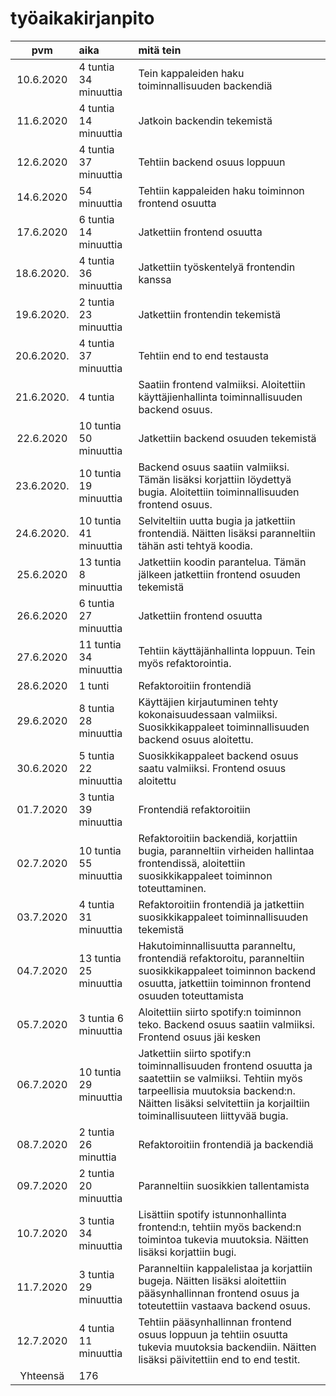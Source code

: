 # työaikakirjanpito

| pvm | aika | mitä tein  |
| :----:|:-----| :-----|
| 10.6.2020 | 4 tuntia   34 minuuttia    | Tein kappaleiden haku toiminnallisuuden backendiä |
| 11.6.2020  | 4 tuntia 14 minuuttia     | Jatkoin backendin tekemistä |
| 12.6.2020 | 4 tuntia 37 minuuttia    | Tehtiin backend osuus loppuun |
| 14.6.2020       | 54 minuuttia    | Tehtiin kappaleiden haku toiminnon frontend osuutta  |
| 17.6.2020     |  6 tuntia	14 minuuttia   | Jatkettiin frontend osuutta |
| 18.6.2020. | 4 tuntia 36 minuuttia     | Jatkettiin työskentelyä frontendin kanssa |
| 19.6.2020.     | 2 tuntia	23 minuuttia    | Jatkettiin frontendin tekemistä |
| 20.6.2020.  |  4 tuntia 37 minuuttia   | Tehtiin end to end testausta |
|21.6.2020. |  4 tuntia   | Saatiin frontend valmiiksi. Aloitettiin käyttäjienhallinta toiminnallisuuden backend osuus.|
| 22.6.2020      | 10 tuntia 50 minuuttia    | Jatkettiin backend osuuden tekemistä |
| 23.6.2020.  |  10 tuntia 19 minuuttia     | Backend osuus saatiin valmiiksi. Tämän lisäksi korjattiin löydettyä bugia. Aloitettiin toiminnallisuuden frontend osuus.|
|  24.6.2020.   | 10 tuntia 41 minuuttia   | Selviteltiin uutta bugia ja jatkettiin frontendiä. Näitten lisäksi paranneltiin tähän asti tehtyä koodia. | 
| 25.6.2020      |  13 tuntia 8 minuuttia   | Jatkettiin koodin parantelua. Tämän jälkeen jatkettiin frontend osuuden tekemistä |
| 26.6.2020      |  6 tuntia 27 minuuttia    | Jatkettiin frontend osuutta |
| 27.6.2020      |  11 tuntia 34 minuuttia    | Tehtiin käyttäjänhallinta loppuun. Tein myös refaktorointia.  |
| 28.6.2020      |  1 tunti    | Refaktoroitiin frontendiä |
| 29.6.2020      |  8 tuntia 28 minuuttia    | Käyttäjien kirjautuminen tehty kokonaisuudessaan valmiiksi. Suosikkikappaleet toiminnallisuuden backend osuus aloitettu. |
| 30.6.2020      |  5 tuntia 22 minuuttia    | Suosikkikappaleet backend osuus saatu valmiiksi. Frontend osuus aloitettu |
| 01.7.2020      |  3 tuntia 39 minuuttia    | Frontendiä refaktoroitiin  |
| 02.7.2020      |   10 tuntia 55 minuuttia   | Refaktoroitiin backendiä, korjattiin bugia, paranneltiin virheiden hallintaa frontendissä, aloitettiin suosikkikappaleet toiminnon toteuttaminen.  |
| 03.7.2020      |   4 tuntia 31 minuuttia   | Refaktoroitiin frontendiä ja jatkettiin suosikkikappaleet toiminnallisuuden tekemistä  |
| 04.7.2020      |  13 tuntia 25 minuuttia    | Hakutoiminnallisuutta paranneltu, frontendiä refaktoroitu, paranneltiin suosikkikappaleet toiminnon backend osuutta, jatkettiin toiminnon frontend osuuden toteuttamista  |
| 05.7.2020      |  3 tuntia 6 minuuttia    | Aloitettiin siirto spotify:n toiminnon teko. Backend osuus saatiin valmiiksi. Frontend osuus jäi kesken
| 06.7.2020      |  10 tuntia 29 minuuttia    | Jatkettiin siirto spotify:n toiminnallisuuden frontend osuutta ja saatettiin se valmiiksi. Tehtiin myös tarpeellisia muutoksia backend:n. Näitten lisäksi selvitettiin ja korjailtiin toiminallisuuteen liittyvää bugia.
| 08.7.2020      |  2 tuntia 26 minuttia  |  Refaktoroitiin frontendiä ja backendiä
| 09.7.2020      |  2 tuntia 20 minuuttia   |  Paranneltiin suosikkien tallentamista
| 10.7.2020      |  3 tuntia 34  minuuttia  | Lisättiin spotify istunnonhallinta frontend:n, tehtiin myös backend:n toimintoa tukevia muutoksia. Näitten lisäksi korjattiin bugi.
| 11.7.2020      |  3 tuntia	29 minuuttia  |  Paranneltiin kappalelistaa ja korjattiin bugeja. Näitten lisäksi aloitettiin pääsynhallinnan frontend osuus ja toteutettiin vastaava backend osuus.
| 12.7.2020      | 4 tuntia 11 minuuttia   |  Tehtiin pääsynhallinnan frontend osuus loppuun ja tehtiin osuutta tukevia muutoksia backendiin. Näitten lisäksi päivitettiin end to end testit.
|   Yhteensä  |   176   | 
